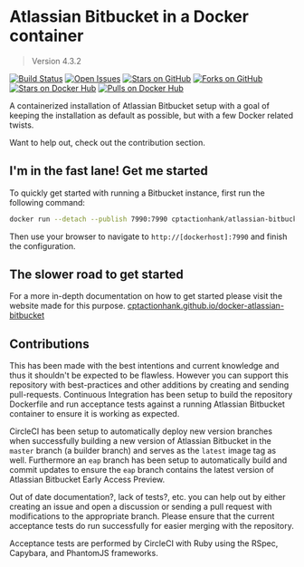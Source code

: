 # Atlassian Bitbucket in a Docker container

> Version 4.3.2

[![Build Status](https://img.shields.io/circleci/project/cptactionhank/docker-atlassian-bitbucket/4.3.2.svg)](https://circleci.com/gh/cptactionhank/docker-atlassian-bitbucket) [![Open Issues](https://img.shields.io/github/issues/cptactionhank/docker-atlassian-bitbucket.svg)](https://github.com/cptactionhank/docker-atlassian-bitbucket/issues) [![Stars on GitHub](https://img.shields.io/github/stars/cptactionhank/docker-atlassian-bitbucket.svg)](https://github.com/cptactionhank/docker-atlassian-bitbucket/stargazers) [![Forks on GitHub](https://img.shields.io/github/forks/cptactionhank/docker-atlassian-bitbucket.svg)](https://github.com/cptactionhank/docker-atlassian-bitbucket/network) [![Stars on Docker Hub](https://img.shields.io/docker/stars/cptactionhank/atlassian-bitbucket.svg)](https://hub.docker.com/r/cptactionhank/atlassian-bitbucket/) [![Pulls on Docker Hub](https://img.shields.io/docker/pulls/cptactionhank/atlassian-bitbucket.svg)](https://hub.docker.com/r/cptactionhank/atlassian-bitbucket/)

A containerized installation of Atlassian Bitbucket setup with a goal of keeping the installation as default as possible, but with a few Docker related twists.

Want to help out, check out the contribution section.

## I'm in the fast lane! Get me started

To quickly get started with running a Bitbucket instance, first run the following command:
```bash
docker run --detach --publish 7990:7990 cptactionhank/atlassian-bitbucket:4.3.2
```

Then use your browser to navigate to `http://[dockerhost]:7990` and finish the configuration.

## The slower road to get started

For a more in-depth documentation on how to get started please visit the website made for this purpose. [cptactionhank.github.io/docker-atlassian-bitbucket](https://cptactionhank.github.io/docker-atlassian-bitbucket)

## Contributions

This has been made with the best intentions and current knowledge and thus it shouldn't be expected to be flawless. However you can support this repository with best-practices and other additions by creating and sending pull-requests. Continuous Integration has been setup to build the repository Dockerfile and run acceptance tests against a running Atlassian Bitbucket container to ensure it is working as expected.

CircleCI has been setup to automatically deploy new version branches when successfully building a new version of Atlassian Bitbucket in the `master` branch (a builder branch) and serves as the `latest` image tag as well. Furthermore an `eap` branch has been setup to automatically build and commit updates to ensure the `eap` branch contains the latest version of Atlassian Bitbucket Early Access Preview.

Out of date documentation?, lack of tests?, etc. you can help out by either creating an issue and open a discussion or sending a pull request with modifications to the appropriate branch. Please ensure that the current acceptance tests do run successfully for easier merging with the repository.

Acceptance tests are performed by CircleCI with Ruby using the RSpec, Capybara, and PhantomJS frameworks.
